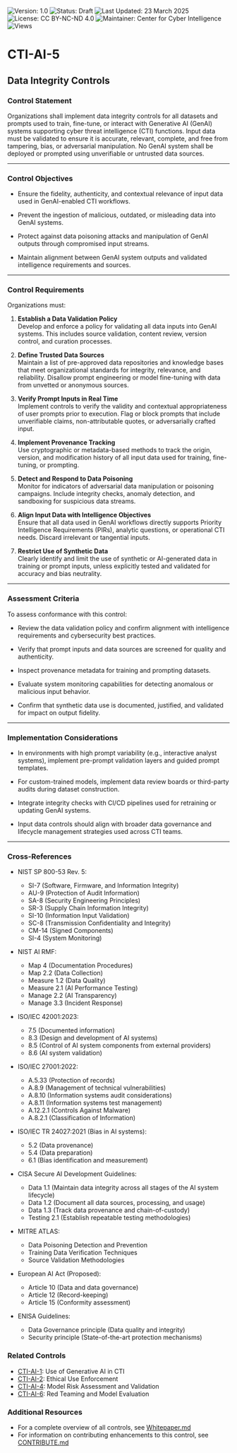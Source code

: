 ![Version: 1.0](https://img.shields.io/badge/Version-1.0-blue.svg)
![Status: Draft](https://img.shields.io/badge/Status-Draft-orange.svg)
![Last Updated: 23 March 2025](https://img.shields.io/badge/Last_Updated-23_March_2025-teal.svg)
![License: CC BY-NC-ND 4.0](https://img.shields.io/badge/License-CC_BY--NC--ND_4.0-lightgrey.svg)
![Maintainer: Center for Cyber Intelligence](https://img.shields.io/badge/Maintainer-Center_for_Cyber_Intelligence-darkblue.svg)
![Views](https://img.shields.io/github/watchers/centerforcyberintelligence/CTI-AIU?label=Views&style=social)

# CTI-AI-5
## **Data Integrity Controls**

### **Control Statement**

Organizations shall implement data integrity controls for all datasets and prompts used to train, fine-tune, or interact with Generative AI (GenAI) systems supporting cyber threat intelligence (CTI) functions. Input data must be validated to ensure it is accurate, relevant, complete, and free from tampering, bias, or adversarial manipulation. No GenAI system shall be deployed or prompted using unverifiable or untrusted data sources.

---

### **Control Objectives**

- Ensure the fidelity, authenticity, and contextual relevance of input data used in GenAI-enabled CTI workflows.
    
- Prevent the ingestion of malicious, outdated, or misleading data into GenAI systems.
    
- Protect against data poisoning attacks and manipulation of GenAI outputs through compromised input streams.
    
- Maintain alignment between GenAI system outputs and validated intelligence requirements and sources.
    

---

### **Control Requirements**

Organizations must:

1. **Establish a Data Validation Policy**  
    Develop and enforce a policy for validating all data inputs into GenAI systems. This includes source validation, content review, version control, and curation processes.
    
2. **Define Trusted Data Sources**  
    Maintain a list of pre-approved data repositories and knowledge bases that meet organizational standards for integrity, relevance, and reliability. Disallow prompt engineering or model fine-tuning with data from unvetted or anonymous sources.
    
3. **Verify Prompt Inputs in Real Time**  
    Implement controls to verify the validity and contextual appropriateness of user prompts prior to execution. Flag or block prompts that include unverifiable claims, non-attributable quotes, or adversarially crafted input.
    
4. **Implement Provenance Tracking**  
    Use cryptographic or metadata-based methods to track the origin, version, and modification history of all input data used for training, fine-tuning, or prompting.
    
5. **Detect and Respond to Data Poisoning**  
    Monitor for indicators of adversarial data manipulation or poisoning campaigns. Include integrity checks, anomaly detection, and sandboxing for suspicious data streams.
    
6. **Align Input Data with Intelligence Objectives**  
    Ensure that all data used in GenAI workflows directly supports Priority Intelligence Requirements (PIRs), analytic questions, or operational CTI needs. Discard irrelevant or tangential inputs.
    
7. **Restrict Use of Synthetic Data**  
    Clearly identify and limit the use of synthetic or AI-generated data in training or prompt inputs, unless explicitly tested and validated for accuracy and bias neutrality.
    

---

### **Assessment Criteria**

To assess conformance with this control:

- Review the data validation policy and confirm alignment with intelligence requirements and cybersecurity best practices.
    
- Verify that prompt inputs and data sources are screened for quality and authenticity.
    
- Inspect provenance metadata for training and prompting datasets.
    
- Evaluate system monitoring capabilities for detecting anomalous or malicious input behavior.
    
- Confirm that synthetic data use is documented, justified, and validated for impact on output fidelity.
    

---

### **Implementation Considerations**

- In environments with high prompt variability (e.g., interactive analyst systems), implement pre-prompt validation layers and guided prompt templates.
    
- For custom-trained models, implement data review boards or third-party audits during dataset construction.
    
- Integrate integrity checks with CI/CD pipelines used for retraining or updating GenAI systems.
    
- Input data controls should align with broader data governance and lifecycle management strategies used across CTI teams.
    

---

### **Cross-References**

- NIST SP 800-53 Rev. 5:
  - SI-7 (Software, Firmware, and Information Integrity)
  - AU-9 (Protection of Audit Information)
  - SA-8 (Security Engineering Principles)
  - SR-3 (Supply Chain Information Integrity)
  - SI-10 (Information Input Validation)
  - SC-8 (Transmission Confidentiality and Integrity)
  - CM-14 (Signed Components)
  - SI-4 (System Monitoring)

- NIST AI RMF:
  - Map 4 (Documentation Procedures)
  - Map 2.2 (Data Collection)
  - Measure 1.2 (Data Quality)
  - Measure 2.1 (AI Performance Testing)
  - Manage 2.2 (AI Transparency)
  - Manage 3.3 (Incident Response)

- ISO/IEC 42001:2023:
  - 7.5 (Documented information)
  - 8.3 (Design and development of AI systems)
  - 8.5 (Control of AI system components from external providers)
  - 8.6 (AI system validation)

- ISO/IEC 27001:2022:
  - A.5.33 (Protection of records)
  - A.8.9 (Management of technical vulnerabilities)
  - A.8.10 (Information systems audit considerations)
  - A.8.11 (Information systems test management)
  - A.12.2.1 (Controls Against Malware)
  - A.8.2.1 (Classification of Information)

- ISO/IEC TR 24027:2021 (Bias in AI systems):
  - 5.2 (Data provenance)
  - 5.4 (Data preparation)
  - 6.1 (Bias identification and measurement)

- CISA Secure AI Development Guidelines:
  - Data 1.1 (Maintain data integrity across all stages of the AI system lifecycle)
  - Data 1.2 (Document all data sources, processing, and usage)
  - Data 1.3 (Track data provenance and chain-of-custody)
  - Testing 2.1 (Establish repeatable testing methodologies)

- MITRE ATLAS:
  - Data Poisoning Detection and Prevention
  - Training Data Verification Techniques
  - Source Validation Methodologies

- European AI Act (Proposed):
  - Article 10 (Data and data governance)
  - Article 12 (Record-keeping)
  - Article 15 (Conformity assessment)

- ENISA Guidelines:
  - Data Governance principle (Data quality and integrity)
  - Security principle (State-of-the-art protection mechanisms)

### **Related Controls**
- [CTI-AI-1](./CTI-AI-1.md): Use of Generative AI in CTI
- [CTI-AI-2](./CTI-AI-2.md): Ethical Use Enforcement
- [CTI-AI-4](./CTI-AI-4.md): Model Risk Assessment and Validation
- [CTI-AI-6](./CTI-AI-6.md): Red Teaming and Model Evaluation

### **Additional Resources**
- For a complete overview of all controls, see [Whitepaper.md](./Whitepaper.md)
- For information on contributing enhancements to this control, see [CONTRIBUTE.md](./CONTRIBUTE.md)